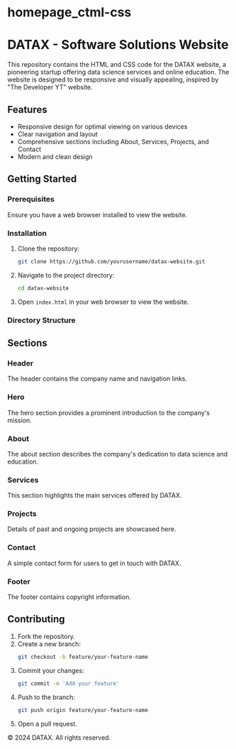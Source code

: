 # homepage_ctml-css
# DATAX - Software Solutions Website

This repository contains the HTML and CSS code for the DATAX website, a pioneering startup offering data science services and online education. The website is designed to be responsive and visually appealing, inspired by "The Developer YT" website.

## Features

- Responsive design for optimal viewing on various devices
- Clear navigation and layout
- Comprehensive sections including About, Services, Projects, and Contact
- Modern and clean design

## Getting Started

### Prerequisites

Ensure you have a web browser installed to view the website.

### Installation

1. Clone the repository:
    ```bash
    git clone https://github.com/yourusername/datax-website.git
    ```

2. Navigate to the project directory:
    ```bash
    cd datax-website
    ```

3. Open `index.html` in your web browser to view the website.

### Directory Structure


## Sections

### Header

The header contains the company name and navigation links.

### Hero

The hero section provides a prominent introduction to the company's mission.

### About

The about section describes the company's dedication to data science and education.

### Services

This section highlights the main services offered by DATAX.

### Projects

Details of past and ongoing projects are showcased here.

### Contact

A simple contact form for users to get in touch with DATAX.

### Footer

The footer contains copyright information.

## Contributing

1. Fork the repository.
2. Create a new branch:
    ```bash
    git checkout -b feature/your-feature-name
    ```
3. Commit your changes:
    ```bash
    git commit -m 'Add your feature'
    ```
4. Push to the branch:
    ```bash
    git push origin feature/your-feature-name
    ```
5. Open a pull request.


© 2024 DATAX. All rights reserved.
